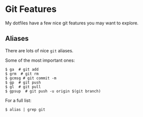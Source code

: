 # Git Features

My dotfiles have a few nice git features you may want to explore.

## Aliases

There are lots of nice `git` aliases.

Some of the most important ones:
```console
$ ga  # git add
$ grm  # git rm
$ gcmsg # git commit -m
$ gp  # git push
$ gl  # git pull
$ gpsup  # git push -u origin $(git branch)
```

For a full list:
```console
$ alias | grep git
```

